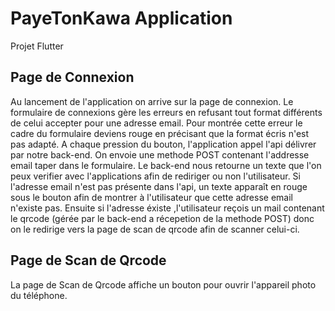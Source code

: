 # PayeTonKawa Application

Projet Flutter

## Page de Connexion 

Au lancement de l'application on arrive sur la page de connexion. Le formulaire de connexions gère les erreurs en refusant tout format différents de celui accepter pour
une adresse email. Pour montrée cette erreur le cadre du formulaire deviens rouge en précisant que la format écris n'est pas adapté. 
A chaque pression du bouton, l'application appel l'api délivrer par notre back-end. On envoie une methode POST contenant l'addresse email taper 
dans le formulaire. Le back-end nous retourne un texte que l'on peux verifier avec l'applications afin de rediriger ou non l'utilisateur.
Si l'adresse email n'est pas présente dans l'api, un texte apparaît en rouge sous le bouton afin de montrer à l'utilisateur que cette adresse email 
n'existe pas. Ensuite si l'adresse éxiste ,l'utilisateur reçois un mail contenant le qrcode (gérée par le back-end a récepetion de la methode POST) donc on le redirige vers la page de scan de qrcode afin de scanner celui-ci.

## Page de Scan de Qrcode

La page de Scan de Qrcode affiche un bouton pour ouvrir l'appareil photo du téléphone.

